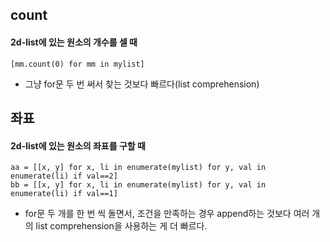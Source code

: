 ## count
#### 2d-list에 있는 원소의 개수를 셀 때
```
[mm.count(0) for mm in mylist]
```
- 그냥 for문 두 번 써서 찾는 것보다 빠르다(list comprehension)

## 좌표
#### 2d-list에 있는 원소의 좌표를 구할 때
```
aa = [[x, y] for x, li in enumerate(mylist) for y, val in enumerate(li) if val==2]
bb = [[x, y] for x, li in enumerate(mylist) for y, val in enumerate(li) if val==1]
```
- for문 두 개를 한 번 씩 돌면서, 조건을 만족하는 경우 append하는 것보다 여러 개의 list comprehension을 사용하는 게 더 빠르다.
